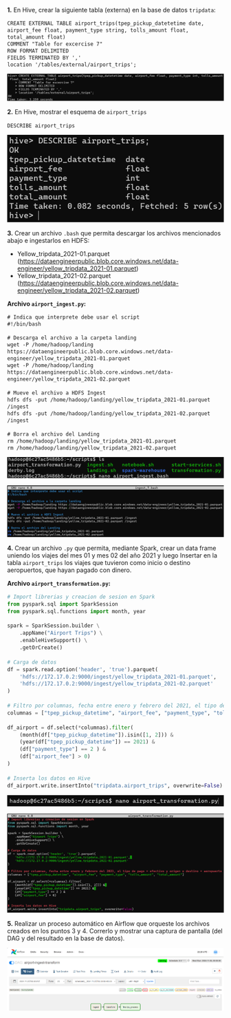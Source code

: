 **1.** En Hive, crear la siguiente tabla (externa) en la base de datos `tripdata`:

```
CREATE EXTERNAL TABLE airport_trips(tpep_pickup_datetetime date, airport_fee float, payment_type string, tolls_amount float, total_amount float)
COMMENT "Table for excercise 7"
ROW FORMAT DELIMITED
FIELDS TERMINATED BY ','
location '/tables/external/airport_trips';
```

![Creacion de tabla 'airpost_trips'](image.png)

**2.** En Hive, mostrar el esquema de `airport_trips`

`DESCRIBE airport_trips`

![Esquema tabla 'airports_trips'](image-1.png)

**3.** Crear un archivo `.bash` que permita descargar los archivos mencionados abajo e ingestarlos en HDFS:

- Yellow_tripdata_2021-01.parquet (https://dataengineerpublic.blob.core.windows.net/data-engineer/yellow_tripdata_2021-01.parquet)
- Yellow_tripdata_2021-02.parquet (https://dataengineerpublic.blob.core.windows.net/data-engineer/yellow_tripdata_2021-02.parquet)

**Archivo `airport_ingest.py`:**

```
# Indica que interprete debe usar el script
#!/bin/bash

# Descarga el archivo a la carpeta landing
wget -P /home/hadoop/landing https://dataengineerpublic.blob.core.windows.net/data-engineer/yellow_tripdata_2021-01.parquet
wget -P /home/hadoop/landing https://dataengineerpublic.blob.core.windows.net/data-engineer/yellow_tripdata_2021-02.parquet

# Mueve el archivo a HDFS Ingest
hdfs dfs -put /home/hadoop/landing/yellow_tripdata_2021-01.parquet /ingest
hdfs dfs -put /home/hadoop/landing/yellow_tripdata_2021-02.parquet /ingest

# Borra el archivo del Landing
rm /home/hadoop/landing/yellow_tripdata_2021-01.parquet
rm /home/hadoop/landing/yellow_tripdata_2021-02.parquet
```

![Creacion archivo .bash](image-2.png)

![Contenido archivo .bash](image-3.png)

**4.** Crear un archivo `.py` que permita, mediante Spark, crear un data frame uniendo los viajes del mes 01 y mes 02 del año 2021 y luego Insertar en la tabla `airport_trips` los viajes que tuvieron como inicio o destino aeropuertos, que hayan pagado con dinero.

**Archivo `airport_transformation.py`:**

```python
# Import librerias y creacion de sesion en Spark
from pyspark.sql import SparkSession
from pyspark.sql.functions import month, year

spark = SparkSession.builder \
    .appName("Airport Trips") \
    .enableHiveSupport() \
    .getOrCreate()

# Carga de datos
df = spark.read.option('header', 'true').parquet(
    'hdfs://172.17.0.2:9000/ingest/yellow_tripdata_2021-01.parquet', 
    'hdfs://172.17.0.2:9000/ingest/yellow_tripdata_2021-02.parquet'
)

# Filtro por columnas, fecha entre enero y febrero del 2021, el tipo de pago = efectivo y origen o destino = aeropuerto
columnas = ["tpep_pickup_datetime", "airport_fee", "payment_type", "tolls_amount", "total_amount"]

df_airport = df.select(*columnas).filter(
    (month(df["tpep_pickup_datetime"]).isin([1, 2])) & 
    (year(df["tpep_pickup_datetime"]) == 2021) & 
    (df["payment_type"] == 2 ) &
    (df["airport_fee"] > 0)
)

# Inserta los datos en Hive
df_airport.write.insertInto("tripdata.airport_trips", overwrite=False)
```

![Creacion .py](image-4.png)

![Contenido .py](image-5.png)

**5.** Realizar un proceso automático en Airflow que orqueste los archivos creados en los puntos 3 y 4. Correrlo y mostrar una captura de pantalla (del DAG y del resultado en la base de datos).

![DAG Corriendo](image-6.png)